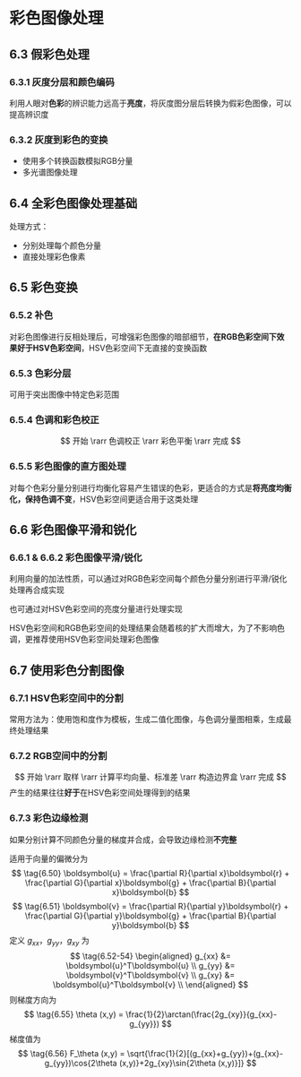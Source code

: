 # 彩色图像处理

## 6.3 假彩色处理

### 6.3.1 灰度分层和颜色编码

利用人眼对**色彩**的辨识能力远高于**亮度**，将灰度图分层后转换为假彩色图像，可以提高辨识度

### 6.3.2 灰度到彩色的变换

* 使用多个转换函数模拟RGB分量
* 多光谱图像处理

## 6.4 全彩色图像处理基础

处理方式：
* 分别处理每个颜色分量
* 直接处理彩色像素

## 6.5 彩色变换

### 6.5.2 补色

对彩色图像进行反相处理后，可增强彩色图像的暗部细节，**在RGB色彩空间下效果好于HSV色彩空间**，HSV色彩空间下无直接的变换函数

### 6.5.3 色彩分层

可用于突出图像中特定色彩范围

### 6.5.4 色调和彩色校正

$$
开始 \rarr 色调校正 \rarr 彩色平衡 \rarr 完成
$$

### 6.5.5 彩色图像的直方图处理

对每个色彩分量分别进行均衡化容易产生错误的色彩，更适合的方式是**将亮度均衡化，保持色调不变**，HSV色彩空间更适合用于这类处理

## 6.6 彩色图像平滑和锐化

### 6.6.1 & 6.6.2 彩色图像平滑/锐化

利用向量的加法性质，可以通过对RGB色彩空间每个颜色分量分别进行平滑/锐化处理再合成实现

也可通过对HSV色彩空间的亮度分量进行处理实现

HSV色彩空间和RGB色彩空间的处理结果会随着核的扩大而增大，为了不影响色调，更推荐使用HSV色彩空间处理彩色图像

## 6.7 使用彩色分割图像

### 6.7.1 HSV色彩空间中的分割

常用方法为：使用饱和度作为模板，生成二值化图像，与色调分量图相乘，生成最终处理结果

### 6.7.2 RGB空间中的分割

$$
开始 \rarr 取样 \rarr 计算平均向量、标准差 \rarr 构造边界盒 \rarr 完成
$$
产生的结果往往**好于**在HSV色彩空间处理得到的结果

### 6.7.3 彩色边缘检测

如果分别计算不同颜色分量的梯度并合成，会导致边缘检测**不完整**

适用于向量的偏微分为
$$
\tag{6.50} \boldsymbol{u} = \frac{\partial R}{\partial x}\boldsymbol{r} + \frac{\partial G}{\partial x}\boldsymbol{g} + \frac{\partial B}{\partial x}\boldsymbol{b}
$$
$$
\tag{6.51} \boldsymbol{v} = \frac{\partial R}{\partial y}\boldsymbol{r} + \frac{\partial G}{\partial y}\boldsymbol{g} + \frac{\partial B}{\partial y}\boldsymbol{b}
$$
定义 $g_{xx}$，$g_{yy}$，$g_{xy}$ 为
$$
\tag{6.52-54} \begin{aligned}
    g_{xx} &= \boldsymbol{u}^T\boldsymbol{u} \\
    g_{yy} &= \boldsymbol{v}^T\boldsymbol{v} \\
    g_{xy} &= \boldsymbol{u}^T\boldsymbol{v} \\
\end{aligned}
$$
则梯度方向为
$$
\tag{6.55} \theta (x,y) = \frac{1}{2}\arctan(\frac{2g_{xy}}{g_{xx}-g_{yy}})
$$
梯度值为
$$
\tag{6.56} F_\theta (x,y) = \sqrt{\frac{1}{2}[(g_{xx}+g_{yy})+(g_{xx}-g_{yy})\cos{2\theta (x,y)}+2g_{xy}\sin{2\theta (x,y)}]}
$$

